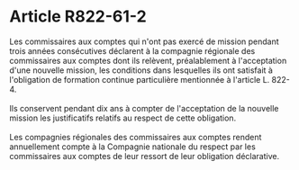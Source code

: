 # Article R822-61-2

<div align="left">Les commissaires aux comptes qui n'ont pas exercé de mission pendant trois années consécutives déclarent à la compagnie régionale des commissaires aux comptes dont ils relèvent, préalablement à l'acceptation d'une nouvelle mission, les conditions dans lesquelles ils ont satisfait à l'obligation de formation continue particulière mentionnée à l'article L. 822-4. <br/>
<br/>Ils conservent pendant dix ans à compter de l'acceptation de la nouvelle mission les justificatifs relatifs au respect de cette obligation. <br/>
<br/>Les compagnies régionales des commissaires aux comptes rendent annuellement compte à la Compagnie nationale du respect par les commissaires aux comptes de leur ressort de leur obligation déclarative.</div>
